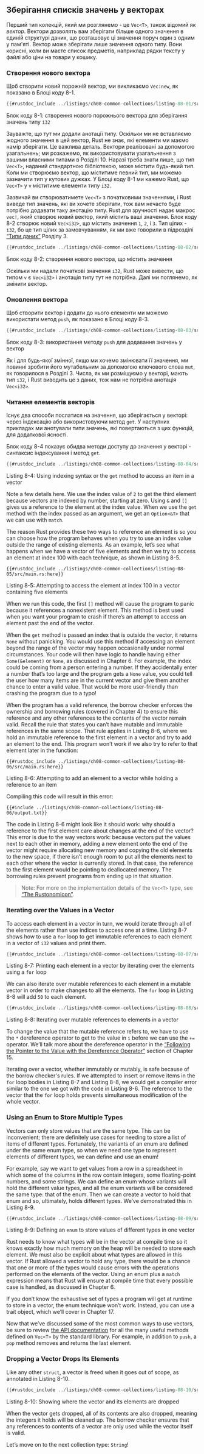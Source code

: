 ## Зберігання списків значень у векторах

Перший тип колекцій, який ми розглянемо - це `Vec<T>`, також відомий як *вектор*. Вектори дозволять вам зберігати більше одного значення в єдиній структурі даних, що розташовує ці значення поруч один з одним у пам'яті. Вектор може зберігати лише значення одного типу. Вони корисні, коли ви маєте список предметів, наприклад рядки тексту у файлі або ціни на товари у кошику.

### Створення нового вектора

Щоб створити новий порожній вектор, ми викликаємо `Vec:new`, як показано в Блоці коду 8-1.

```rust
{{#rustdoc_include ../listings/ch08-common-collections/listing-08-01/src/main.rs:here}}
```


<span class="caption">Блок коду 8-1: створення нового порожнього вектора для зберігання значень типу `i32`</span>

Зауважте, що тут ми додали анотації типу. Оскільки ми не вставляємо жодного значення в цей вектор, Rust не знає, які елементи ми маємо намір зберігати. Це важлива деталь. Вектори реалізовані за допомогою узагальнень; ми розкажемо, як використовувати узагальнення з вашими власними типами в Розділі 10. Наразі треба знати лише, що тип `Vec<T>`, наданий стандартною бібліотекою, може містити будь-який тип. Коли ми створюємо вектор, що міститиме певний тип, ми можемо зазначити тип у кутових дужках. У Блоці коду 8-1 ми кажемо Rust, що `Vec<T>` у `v` міститиме елементи типу `i32`.

Зазвичай ви створюватимете `Vec<T>` з початковими значеннями, і Rust виведе тип значень, які ви хочете зберігати, тож вам нечасто буде потрібно додавати таку анотацію типу. Rust для зручності надає макрос `vec!`, який створює новий вектор, який містить ваші значення. Блок коду 8-2 створює новий `Vec<i32>`, що містить значення `1`, `2`, і `3`. Тип цілих - `i32`, бо це тип цілих за замовчуванням, як ми вже говорили в підрозділі [“Типи даних”][data-types]<!-- ignore --> Розділу 3.

```rust
{{#rustdoc_include ../listings/ch08-common-collections/listing-08-02/src/main.rs:here}}
```


<span class="caption">Блок коду 8-2: створення нового вектора, що містить значення</span>

Оскільки ми надали початкові значення `i32`, Rust може вивести, що типом `v` є `Vec<i32>` і анотація типу тут не потрібна. Далі ми поглянемо, як змінити вектор.

### Оновлення вектора

Щоб створити вектор і додати до нього елементи ми можемо використати метод `push`, як показано в Блоці коду 8-3.

```rust
{{#rustdoc_include ../listings/ch08-common-collections/listing-08-03/src/main.rs:here}}
```


<span class="caption">Блок коду 8-3: використання методу `push` для додавання значень у вектор</span>

Як і для будь-якої змінної, якщо ми хочемо змінювати її значення, ми повинні зробити його мутабельним за допомогою ключового слова `mut`, як говорилося в Розділі 3. Числа, як ми розміщуємо у векторі, мають тип `i32`, і Rust виводить це з даних, тож нам не потрібна анотація `Vec<i32>`.

### Читання елементів векторів

Існує два способи послатися на значення, що зберігається у векторі: через індексацію або використовуючи метод `get`. У наступних прикладах ми анотували типи значень, які повертаються з цих функцій, для додаткової ясності.

Блок коду 8-4 показує обидва методи доступу до значення у векторі - синтаксис індексування і метод `get`.

```rust
{{#rustdoc_include ../listings/ch08-common-collections/listing-08-04/src/main.rs:here}}
```


<span class="caption">Listing 8-4: Using indexing syntax or the `get` method to access an item in a vector</span>

Note a few details here. We use the index value of `2` to get the third element because vectors are indexed by number, starting at zero. Using `&` and `[]` gives us a reference to the element at the index value. When we use the `get` method with the index passed as an argument, we get an `Option<&T>` that we can use with `match`.

The reason Rust provides these two ways to reference an element is so you can choose how the program behaves when you try to use an index value outside the range of existing elements. As an example, let’s see what happens when we have a vector of five elements and then we try to access an element at index 100 with each technique, as shown in Listing 8-5.

```rust,should_panic,panics
{{#rustdoc_include ../listings/ch08-common-collections/listing-08-05/src/main.rs:here}}
```


<span class="caption">Listing 8-5: Attempting to access the element at index 100 in a vector containing five elements</span>

When we run this code, the first `[]` method will cause the program to panic because it references a nonexistent element. This method is best used when you want your program to crash if there’s an attempt to access an element past the end of the vector.

When the `get` method is passed an index that is outside the vector, it returns `None` without panicking. You would use this method if accessing an element beyond the range of the vector may happen occasionally under normal circumstances. Your code will then have logic to handle having either `Some(&element)` or `None`, as discussed in Chapter 6. For example, the index could be coming from a person entering a number. If they accidentally enter a number that’s too large and the program gets a `None` value, you could tell the user how many items are in the current vector and give them another chance to enter a valid value. That would be more user-friendly than crashing the program due to a typo!

When the program has a valid reference, the borrow checker enforces the ownership and borrowing rules (covered in Chapter 4) to ensure this reference and any other references to the contents of the vector remain valid. Recall the rule that states you can’t have mutable and immutable references in the same scope. That rule applies in Listing 8-6, where we hold an immutable reference to the first element in a vector and try to add an element to the end. This program won’t work if we also try to refer to that element later in the function:


```rust,ignore,does_not_compile
{{#rustdoc_include ../listings/ch08-common-collections/listing-08-06/src/main.rs:here}}
```


<span class="caption">Listing 8-6: Attempting to add an element to a vector while holding a reference to an item</span>

Compiling this code will result in this error:


```console
{{#include ../listings/ch08-common-collections/listing-08-06/output.txt}}
```

The code in Listing 8-6 might look like it should work: why should a reference to the first element care about changes at the end of the vector? This error is due to the way vectors work: because vectors put the values next to each other in memory, adding a new element onto the end of the vector might require allocating new memory and copying the old elements to the new space, if there isn’t enough room to put all the elements next to each other where the vector is currently stored. In that case, the reference to the first element would be pointing to deallocated memory. The borrowing rules prevent programs from ending up in that situation.

> Note: For more on the implementation details of the `Vec<T>` type, see [“The Rustonomicon”][nomicon].

### Iterating over the Values in a Vector

To access each element in a vector in turn, we would iterate through all of the elements rather than use indices to access one at a time. Listing 8-7 shows how to use a `for` loop to get immutable references to each element in a vector of `i32` values and print them.

```rust
{{#rustdoc_include ../listings/ch08-common-collections/listing-08-07/src/main.rs:here}}
```


<span class="caption">Listing 8-7: Printing each element in a vector by iterating over the elements using a `for` loop</span>

We can also iterate over mutable references to each element in a mutable vector in order to make changes to all the elements. The `for` loop in Listing 8-8 will add `50` to each element.

```rust
{{#rustdoc_include ../listings/ch08-common-collections/listing-08-08/src/main.rs:here}}
```


<span class="caption">Listing 8-8: Iterating over mutable references to elements in a vector</span>

To change the value that the mutable reference refers to, we have to use the `*` dereference operator to get to the value in `i` before we can use the `+=` operator. We’ll talk more about the dereference operator in the [“Following the Pointer to the Value with the Dereference Operator”][deref]<!-- ignore -->
section of Chapter 15.

Iterating over a vector, whether immutably or mutably, is safe because of the borrow checker's rules. If we attempted to insert or remove items in the `for` loop bodies in Listing 8-7 and Listing 8-8, we would get a compiler error similar to the one we got with the code in Listing 8-6. The reference to the vector that the `for` loop holds prevents simultaneous modification of the whole vector.

### Using an Enum to Store Multiple Types

Vectors can only store values that are the same type. This can be inconvenient; there are definitely use cases for needing to store a list of items of different types. Fortunately, the variants of an enum are defined under the same enum type, so when we need one type to represent elements of different types, we can define and use an enum!

For example, say we want to get values from a row in a spreadsheet in which some of the columns in the row contain integers, some floating-point numbers, and some strings. We can define an enum whose variants will hold the different value types, and all the enum variants will be considered the same type: that of the enum. Then we can create a vector to hold that enum and so, ultimately, holds different types. We’ve demonstrated this in Listing 8-9.

```rust
{{#rustdoc_include ../listings/ch08-common-collections/listing-08-09/src/main.rs:here}}
```


<span class="caption">Listing 8-9: Defining an `enum` to store values of different types in one vector</span>

Rust needs to know what types will be in the vector at compile time so it knows exactly how much memory on the heap will be needed to store each element. We must also be explicit about what types are allowed in this vector. If Rust allowed a vector to hold any type, there would be a chance that one or more of the types would cause errors with the operations performed on the elements of the vector. Using an enum plus a `match` expression means that Rust will ensure at compile time that every possible case is handled, as discussed in Chapter 6.

If you don’t know the exhaustive set of types a program will get at runtime to store in a vector, the enum technique won’t work. Instead, you can use a trait object, which we’ll cover in Chapter 17.

Now that we’ve discussed some of the most common ways to use vectors, be sure to review [the API documentation][vec-api]<!-- ignore --> for all the many useful methods defined on `Vec<T>` by the standard library. For example, in addition to `push`, a `pop` method removes and returns the last element.

### Dropping a Vector Drops Its Elements

Like any other `struct`, a vector is freed when it goes out of scope, as annotated in Listing 8-10.

```rust
{{#rustdoc_include ../listings/ch08-common-collections/listing-08-10/src/main.rs:here}}
```


<span class="caption">Listing 8-10: Showing where the vector and its elements are dropped</span>

When the vector gets dropped, all of its contents are also dropped, meaning the integers it holds will be cleaned up. The borrow checker ensures that any references to contents of a vector are only used while the vector itself is valid.

Let’s move on to the next collection type: `String`!

[data-types]: ch03-02-data-types.html#data-types
[nomicon]: ../nomicon/vec/vec.html
[vec-api]: ../std/vec/struct.Vec.html
[deref]: ch15-02-deref.html#following-the-pointer-to-the-value-with-the-dereference-operator
